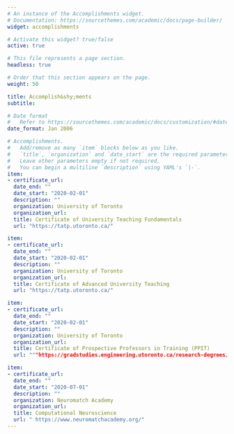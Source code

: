 ```yaml
---
# An instance of the Accomplishments widget.
# Documentation: https://sourcethemes.com/academic/docs/page-builder/
widget: accomplishments

# Activate this widget? true/false
active: true

# This file represents a page section.
headless: true

# Order that this section appears on the page.
weight: 50

title: Accomplish&shy;ments
subtitle:

# Date format
#   Refer to https://sourcethemes.com/academic/docs/customization/#date-format
date_format: Jan 2006

# Accomplishments.
#   Add/remove as many `item` blocks below as you like.
#   `title`, `organization` and `date_start` are the required parameters.
#   Leave other parameters empty if not required.
#   You can begin a multiline `description` using YAML's `|-`.
item:
- certificate_url:
  date_end: ""
  date_start: "2020-02-01"
  description: ""
  organization: University of Toronto
  organization_url:
  title: Certificate of University Teaching Fundamentals 
  url: "https://tatp.utoronto.ca/"

item:
- certificate_url:
  date_end: ""
  date_start: "2020-02-01"
  description: ""
  organization: University of Toronto
  organization_url:
  title: Certificate of Advanced University Teaching 
  url: "https://tatp.utoronto.ca/"

item:
- certificate_url:
  date_end: ""
  date_start: "2020-02-01"
  description: ""
  organization: University of Toronto
  organization_url:
  title: Certificate of Prospective Professors in Training (PPIT) 
  url: """https://gradstudies.engineering.utoronto.ca/research-degrees/prospective-professors-in-training/#:~:text=Prospective%20Professors%20in%20Training%20(PPIT),-The%20Prospective%20Professors&text=Participants%20are%20selected%20from%20among,are%20also%20welcome%20to%20apply."""

item:
- certificate_url:
  date_end: ""
  date_start: "2020-07-01"
  description: ""
  organization: Neuromatch Academy
  organization_url:
  title: Computational Neuroscience 
  url: " https://www.neuromatchacademy.org/"
---
```

